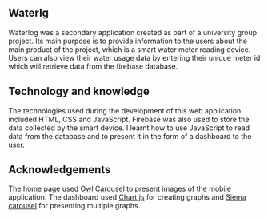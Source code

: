 ## Waterlg

Waterlog was a secondary application created as part of a university group project. Its main purpose is to provide information to the users about the main product of the project, which is a smart water meter reading device. Users can also view their water usage data by entering their unique meter id which will retrieve data from the firebase database.  

## Technology and knowledge

The technologies used during the development of this web application included HTML, CSS and JavaScript. Firebase was also used to store the data collected by the smart device. I learnt how to use JavaScript to read data from the database and to present it in the form of a dashboard to the user.

## Acknowledgements
The home page used [Owl Carousel]( https://owlcarousel2.github.io/OwlCarousel2/) to present images of the mobile application. The dashboard used [Chart.js]( https://www.chartjs.org/docs/latest/) for creating graphs and [Siema carousel](https://github.com/pawelgrzybek/siema) for presenting multiple graphs.

